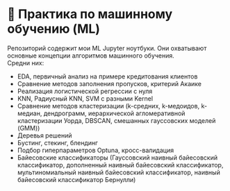 # 🚀 Практика по машинному обучению (ML)
Репозиторий содержит мои ML Jupyter ноутбуки. Они охватывают основные концепции алгоритмов машинного обучения. </br>
Средни них:
- EDA, первичный анализ на примере кредитования клиентов
- Сравнение методов заполнения пропусков, критерий Акаике
- Реализация логистической регрессии с нуля
- KNN, Радиусный KNN, SVM с разными Kernel
- Сравнение методов кластеризации (k-средних, k-медоидов, k-медиан, дендрограмм, иерархической агломеративной кластеризации Уорда, DBSCAN, смешанных гауссовских моделей (GMM))
- Деревья решений
- Бустинг, стекинг, блендинг
- Подбор гиперпараметров Optuna, кросс-валидация
- Байесовские классификаторы (Гауссовский наивный байесовский классификатор, дополненный наивный байесовский классификатор, мультиномиальный наивный байесовский классификатор, наивный байесовский классификатор Бернулли)
